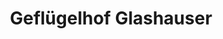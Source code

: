 ---
title: "Geflügelhof Glashauser"
url: /lauf-an-der-pegnitz/gefluegelhof-glashauser/
shop: Hofladen
---